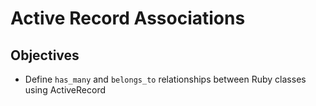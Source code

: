# Active Record Associations

## Objectives

* Define `has_many` and `belongs_to` relationships between Ruby classes using ActiveRecord

<!-- harry = Character.find(1); jk=Author.find(6); oop=Book.find(5) -->